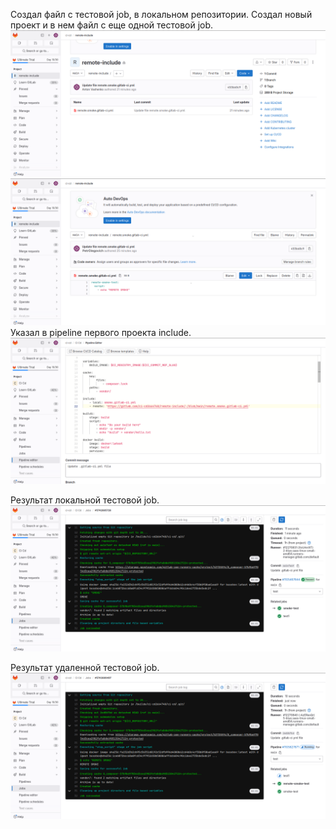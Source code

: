 Создал файл с тестовой jоb, в локальном репозитории. Создал новый проект и в нем файл с еще одной тестовой job.
![](remote.png)
![](smoke.png)
Указал в pipeline первого проекта include.
![](pipeline.png)

Результат локальной тестовой job.
![](result1.png)

Результат удаленной тестовой job.
![](result2.png)